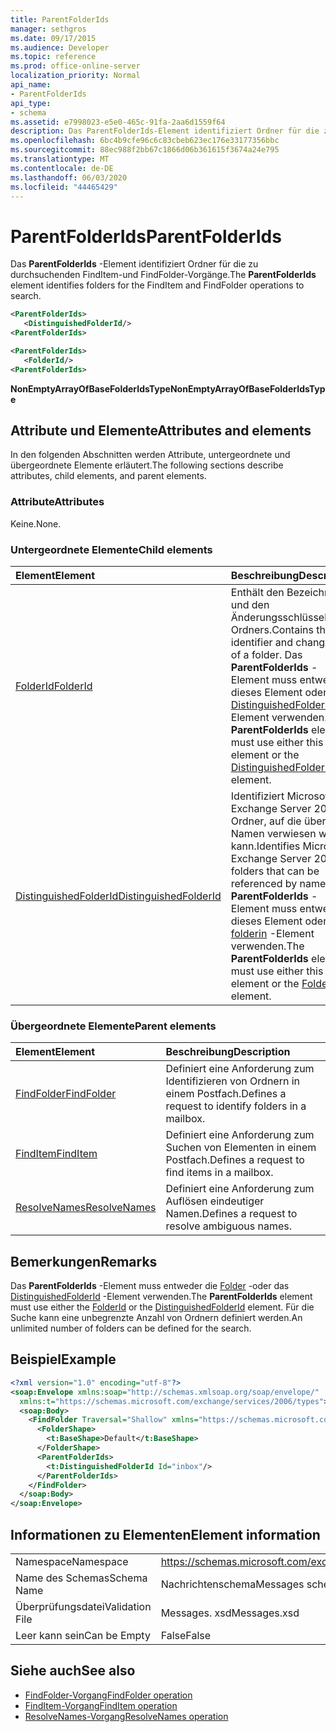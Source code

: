 ```yaml
---
title: ParentFolderIds
manager: sethgros
ms.date: 09/17/2015
ms.audience: Developer
ms.topic: reference
ms.prod: office-online-server
localization_priority: Normal
api_name:
- ParentFolderIds
api_type:
- schema
ms.assetid: e7998023-e5e0-465c-91fa-2aa6d1559f64
description: Das ParentFolderIds-Element identifiziert Ordner für die zu durchsuchenden FindItem-und FindFolder-Vorgänge.
ms.openlocfilehash: 6bc4b9cfe96c6c83cbeb623ec176e33177356bbc
ms.sourcegitcommit: 88ec988f2bb67c1866d06b361615f3674a24e795
ms.translationtype: MT
ms.contentlocale: de-DE
ms.lasthandoff: 06/03/2020
ms.locfileid: "44465429"
---
```

# <a name="parentfolderids"></a><span data-ttu-id="21520-103">ParentFolderIds</span><span class="sxs-lookup"><span data-stu-id="21520-103">ParentFolderIds</span></span>

<span data-ttu-id="21520-104">Das **ParentFolderIds** -Element identifiziert Ordner für die zu durchsuchenden FindItem-und FindFolder-Vorgänge.</span><span class="sxs-lookup"><span data-stu-id="21520-104">The **ParentFolderIds** element identifies folders for the FindItem and FindFolder operations to search.</span></span> 
  
```xml
<ParentFolderIds>
   <DistinguishedFolderId/>
<ParentFolderIds>
```

```xml
<ParentFolderIds>
   <FolderId/> 
<ParentFolderIds>
```

<span data-ttu-id="21520-105">**NonEmptyArrayOfBaseFolderIdsType**</span><span class="sxs-lookup"><span data-stu-id="21520-105">**NonEmptyArrayOfBaseFolderIdsType**</span></span>

## <a name="attributes-and-elements"></a><span data-ttu-id="21520-106">Attribute und Elemente</span><span class="sxs-lookup"><span data-stu-id="21520-106">Attributes and elements</span></span>

<span data-ttu-id="21520-107">In den folgenden Abschnitten werden Attribute, untergeordnete und übergeordnete Elemente erläutert.</span><span class="sxs-lookup"><span data-stu-id="21520-107">The following sections describe attributes, child elements, and parent elements.</span></span>
  
### <a name="attributes"></a><span data-ttu-id="21520-108">Attribute</span><span class="sxs-lookup"><span data-stu-id="21520-108">Attributes</span></span>

<span data-ttu-id="21520-109">Keine.</span><span class="sxs-lookup"><span data-stu-id="21520-109">None.</span></span>
  
### <a name="child-elements"></a><span data-ttu-id="21520-110">Untergeordnete Elemente</span><span class="sxs-lookup"><span data-stu-id="21520-110">Child elements</span></span>

|<span data-ttu-id="21520-111">**Element**</span><span class="sxs-lookup"><span data-stu-id="21520-111">**Element**</span></span>|<span data-ttu-id="21520-112">**Beschreibung**</span><span class="sxs-lookup"><span data-stu-id="21520-112">**Description**</span></span>|
|:-----|:-----|
|[<span data-ttu-id="21520-113">FolderId</span><span class="sxs-lookup"><span data-stu-id="21520-113">FolderId</span></span>](folderid.md) <br/> |<span data-ttu-id="21520-114">Enthält den Bezeichner und den Änderungsschlüssel eines Ordners.</span><span class="sxs-lookup"><span data-stu-id="21520-114">Contains the identifier and change key of a folder.</span></span> <span data-ttu-id="21520-115">Das **ParentFolderIds** -Element muss entweder dieses Element oder das [DistinguishedFolderId](distinguishedfolderid.md) -Element verwenden.</span><span class="sxs-lookup"><span data-stu-id="21520-115">The **ParentFolderIds** element must use either this element or the [DistinguishedFolderId](distinguishedfolderid.md) element.</span></span>  <br/> |
|[<span data-ttu-id="21520-116">DistinguishedFolderId</span><span class="sxs-lookup"><span data-stu-id="21520-116">DistinguishedFolderId</span></span>](distinguishedfolderid.md) <br/> |<span data-ttu-id="21520-117">Identifiziert Microsoft Exchange Server 2007 Ordner, auf die über den Namen verwiesen werden kann.</span><span class="sxs-lookup"><span data-stu-id="21520-117">Identifies Microsoft Exchange Server 2007 folders that can be referenced by name.</span></span> <span data-ttu-id="21520-118">Das **ParentFolderIds** -Element muss entweder dieses Element oder das [folderin](folderid.md) -Element verwenden.</span><span class="sxs-lookup"><span data-stu-id="21520-118">The **ParentFolderIds** element must use either this element or the [FolderId](folderid.md) element.</span></span>  <br/> |
   
### <a name="parent-elements"></a><span data-ttu-id="21520-119">Übergeordnete Elemente</span><span class="sxs-lookup"><span data-stu-id="21520-119">Parent elements</span></span>

|<span data-ttu-id="21520-120">**Element**</span><span class="sxs-lookup"><span data-stu-id="21520-120">**Element**</span></span>|<span data-ttu-id="21520-121">**Beschreibung**</span><span class="sxs-lookup"><span data-stu-id="21520-121">**Description**</span></span>|
|:-----|:-----|
|[<span data-ttu-id="21520-122">FindFolder</span><span class="sxs-lookup"><span data-stu-id="21520-122">FindFolder</span></span>](findfolder.md) <br/> |<span data-ttu-id="21520-123">Definiert eine Anforderung zum Identifizieren von Ordnern in einem Postfach.</span><span class="sxs-lookup"><span data-stu-id="21520-123">Defines a request to identify folders in a mailbox.</span></span>  <br/> |
|[<span data-ttu-id="21520-124">FindItem</span><span class="sxs-lookup"><span data-stu-id="21520-124">FindItem</span></span>](finditem.md) <br/> |<span data-ttu-id="21520-125">Definiert eine Anforderung zum Suchen von Elementen in einem Postfach.</span><span class="sxs-lookup"><span data-stu-id="21520-125">Defines a request to find items in a mailbox.</span></span>  <br/> |
|[<span data-ttu-id="21520-126">ResolveNames</span><span class="sxs-lookup"><span data-stu-id="21520-126">ResolveNames</span></span>](resolvenames.md) <br/> |<span data-ttu-id="21520-127">Definiert eine Anforderung zum Auflösen eindeutiger Namen.</span><span class="sxs-lookup"><span data-stu-id="21520-127">Defines a request to resolve ambiguous names.</span></span>  <br/> |
   
## <a name="remarks"></a><span data-ttu-id="21520-128">Bemerkungen</span><span class="sxs-lookup"><span data-stu-id="21520-128">Remarks</span></span>

<span data-ttu-id="21520-129">Das **ParentFolderIds** -Element muss entweder die [Folder](folderid.md) -oder das [DistinguishedFolderId](distinguishedfolderid.md) -Element verwenden.</span><span class="sxs-lookup"><span data-stu-id="21520-129">The **ParentFolderIds** element must use either the [FolderId](folderid.md) or the [DistinguishedFolderId](distinguishedfolderid.md) element.</span></span> <span data-ttu-id="21520-130">Für die Suche kann eine unbegrenzte Anzahl von Ordnern definiert werden.</span><span class="sxs-lookup"><span data-stu-id="21520-130">An unlimited number of folders can be defined for the search.</span></span> 
  
## <a name="example"></a><span data-ttu-id="21520-131">Beispiel</span><span class="sxs-lookup"><span data-stu-id="21520-131">Example</span></span>

```XML
<?xml version="1.0" encoding="utf-8"?>
<soap:Envelope xmlns:soap="http://schemas.xmlsoap.org/soap/envelope/"
  xmlns:t="https://schemas.microsoft.com/exchange/services/2006/types">
  <soap:Body>
    <FindFolder Traversal="Shallow" xmlns="https://schemas.microsoft.com/exchange/services/2006/messages">
      <FolderShape>
        <t:BaseShape>Default</t:BaseShape>
      </FolderShape>
      <ParentFolderIds>
        <t:DistinguishedFolderId Id="inbox"/>
      </ParentFolderIds>
    </FindFolder>
  </soap:Body>
</soap:Envelope>
```

## <a name="element-information"></a><span data-ttu-id="21520-132">Informationen zu Elementen</span><span class="sxs-lookup"><span data-stu-id="21520-132">Element information</span></span>

|||
|:-----|:-----|
|<span data-ttu-id="21520-133">Namespace</span><span class="sxs-lookup"><span data-stu-id="21520-133">Namespace</span></span>  <br/> |https://schemas.microsoft.com/exchange/services/2006/messages  <br/> |
|<span data-ttu-id="21520-134">Name des Schemas</span><span class="sxs-lookup"><span data-stu-id="21520-134">Schema Name</span></span>  <br/> |<span data-ttu-id="21520-135">Nachrichtenschema</span><span class="sxs-lookup"><span data-stu-id="21520-135">Messages schema</span></span>  <br/> |
|<span data-ttu-id="21520-136">Überprüfungsdatei</span><span class="sxs-lookup"><span data-stu-id="21520-136">Validation File</span></span>  <br/> |<span data-ttu-id="21520-137">Messages. xsd</span><span class="sxs-lookup"><span data-stu-id="21520-137">Messages.xsd</span></span>  <br/> |
|<span data-ttu-id="21520-138">Leer kann sein</span><span class="sxs-lookup"><span data-stu-id="21520-138">Can be Empty</span></span>  <br/> |<span data-ttu-id="21520-139">False</span><span class="sxs-lookup"><span data-stu-id="21520-139">False</span></span>  <br/> |
   
## <a name="see-also"></a><span data-ttu-id="21520-140">Siehe auch</span><span class="sxs-lookup"><span data-stu-id="21520-140">See also</span></span>

- [<span data-ttu-id="21520-141">FindFolder-Vorgang</span><span class="sxs-lookup"><span data-stu-id="21520-141">FindFolder operation</span></span>](findfolder-operation.md)  
- [<span data-ttu-id="21520-142">FindItem-Vorgang</span><span class="sxs-lookup"><span data-stu-id="21520-142">FindItem operation</span></span>](finditem-operation.md) 
- [<span data-ttu-id="21520-143">ResolveNames-Vorgang</span><span class="sxs-lookup"><span data-stu-id="21520-143">ResolveNames operation</span></span>](resolvenames-operation.md)

